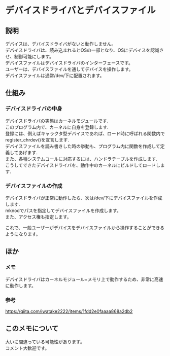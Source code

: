 # デバイスドライバとデバイスファイル
## 説明  
デバイスは、デバイスドライバがないと動作しません。  
デバイスドライバは、読み込まれるとOSの一部となり、OSにデバイスを認識させ、制御可能にします。  
デバイスファイルはデバイスドライバのインターフェースです。  
ユーザーは、デバイスファイルを通してデバイスを操作します。  
デバイスファイルは通常/dev/下に配置されます。

## 仕組み
### デバイスドライバの中身  
デバイスドライバの実態はカーネルモジュールです.  
このプログラム内で、カーネルに自身を登録します.  
登録には、例えばキャラクタ型デバイスであれば、ロード時に呼ばれる関数内でregister_chrdev()を宣言します.  
デバイスファイルを読み書きした時の挙動も、プログラム内に関数を作成して定義してあげます.  
また、各種システムコールに対応するには、ハンドラテーブルを作成します.  
こうしてできたデバイスドライバを、動作中のカーネルにビルドしてロードします.  

### デバイスファイルの作成
デバイスドライバが正常に動作したら、次は/dev/下にデバイスファイルを作成します.  
mknodでパスを指定してデバイスファイルを作成します。  
また、アクセス権も指定します。  

これで、一般ユーザーがデバイスをデバイスファイルから操作することができるようになります。  

## ほか
### メモ
デバイスドライバはカーネルモジュール=メモリ上で動作するため、非常に高速に動作します。  

### 参考
https://qiita.com/iwatake2222/items/1fdd2e0faaaa868a2db2  

## このメモについて  
大いに間違っている可能性があります。  
コメント大歓迎です。  
